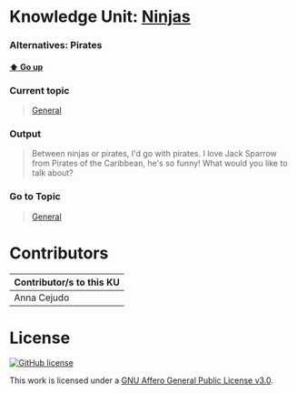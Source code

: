 # Knowledge Unit: [Ninjas](../../knowledge_units/general/ninjas.md)
### Alternatives:   Pirates 
#### [:arrow_up: Go up](../../topics/general.md)
### Current topic
> [General](../../topics/general.md)
### Output
> Between ninjas or pirates, I&#039;d go with pirates. I love Jack Sparrow from Pirates of the Caribbean, he&#039;s so funny! What would you like to talk about?
### Go to Topic
> [General](../../topics/general.md)


# Contributors

| Contributor/s to this KU |
| - | 
| Anna Cejudo |

# License
[![GitHub license](https://img.shields.io/github/license/inbrainz/cerebro)](https://github.com/inbrainz/cerebro/blob/master/LICENSE)

This work is licensed under a [GNU Affero General Public License v3.0](https://www.gnu.org/licenses/agpl-3.0.txt).
